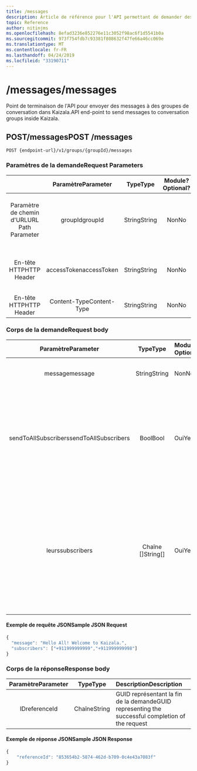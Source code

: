 ```yaml
---
title: /messages
description: Article de référence pour l'API permettant de demander des messages envoyés à l'adresse interne
topic: Reference
author: nitinjms
ms.openlocfilehash: 8efad3236e852276e11c3052f98ac6f1d5541b0a
ms.sourcegitcommit: 973f754fdb7c93381f808632f47fe66a46cc069e
ms.translationtype: MT
ms.contentlocale: fr-FR
ms.lasthandoff: 04/24/2019
ms.locfileid: "33190711"
---
```

# <a name="messages"></a><span data-ttu-id="149bd-103">/messages</span><span class="sxs-lookup"><span data-stu-id="149bd-103">/messages</span></span>

<span data-ttu-id="149bd-104">Point de terminaison de l'API pour envoyer des messages à des groupes de conversation dans Kaizala.</span><span class="sxs-lookup"><span data-stu-id="149bd-104">API end-point to send messages to conversation groups inside Kaizala.</span></span>

## <a name="post-messages"></a><span data-ttu-id="149bd-105">POST/messages</span><span class="sxs-lookup"><span data-stu-id="149bd-105">POST /messages</span></span>

    POST {endpoint-url}/v1/groups/{groupId}/messages

### <a name="request-parameters"></a><span data-ttu-id="149bd-106">Paramètres de la demande</span><span class="sxs-lookup"><span data-stu-id="149bd-106">Request Parameters</span></span>

|  | <span data-ttu-id="149bd-107">Paramètre</span><span class="sxs-lookup"><span data-stu-id="149bd-107">Parameter</span></span> | <span data-ttu-id="149bd-108">Type</span><span class="sxs-lookup"><span data-stu-id="149bd-108">Type</span></span> | <span data-ttu-id="149bd-109">Module?</span><span class="sxs-lookup"><span data-stu-id="149bd-109">Optional?</span></span> | <span data-ttu-id="149bd-110">Description</span><span class="sxs-lookup"><span data-stu-id="149bd-110">Description</span></span> |
| :---: | :---: | :---: | :---: | :--- |
| <span data-ttu-id="149bd-111">Paramètre de chemin d'URL</span><span class="sxs-lookup"><span data-stu-id="149bd-111">URL Path Parameter</span></span> | <span data-ttu-id="149bd-112">groupId</span><span class="sxs-lookup"><span data-stu-id="149bd-112">groupId</span></span> | <span data-ttu-id="149bd-113">String</span><span class="sxs-lookup"><span data-stu-id="149bd-113">String</span></span> | <span data-ttu-id="149bd-114">Non</span><span class="sxs-lookup"><span data-stu-id="149bd-114">No</span></span> | <span data-ttu-id="149bd-115">GUID représentant l'ID de ressource de la ressource de groupe spécifique</span><span class="sxs-lookup"><span data-stu-id="149bd-115">GUID representing the groupId of the specific group resource</span></span> |
| <span data-ttu-id="149bd-116">En-tête HTTP</span><span class="sxs-lookup"><span data-stu-id="149bd-116">HTTP Header</span></span> | <span data-ttu-id="149bd-117">accessToken</span><span class="sxs-lookup"><span data-stu-id="149bd-117">accessToken</span></span> | <span data-ttu-id="149bd-118">String</span><span class="sxs-lookup"><span data-stu-id="149bd-118">String</span></span> | <span data-ttu-id="149bd-119">Non</span><span class="sxs-lookup"><span data-stu-id="149bd-119">No</span></span> | <span data-ttu-id="149bd-120">Jeton d'accès reçu depuis le point de terminaison auth</span><span class="sxs-lookup"><span data-stu-id="149bd-120">Access Token received from the auth end-point</span></span> |
| <span data-ttu-id="149bd-121">En-tête HTTP</span><span class="sxs-lookup"><span data-stu-id="149bd-121">HTTP Header</span></span> | <span data-ttu-id="149bd-122">Content-Type</span><span class="sxs-lookup"><span data-stu-id="149bd-122">Content-Type</span></span> | <span data-ttu-id="149bd-123">String</span><span class="sxs-lookup"><span data-stu-id="149bd-123">String</span></span> | <span data-ttu-id="149bd-124">Non</span><span class="sxs-lookup"><span data-stu-id="149bd-124">No</span></span> | <span data-ttu-id="149bd-125">valeur: application/JSON</span><span class="sxs-lookup"><span data-stu-id="149bd-125">value: application/json</span></span> |

### <a name="request-body"></a><span data-ttu-id="149bd-126">Corps de la demande</span><span class="sxs-lookup"><span data-stu-id="149bd-126">Request body</span></span>

| <span data-ttu-id="149bd-127">Paramètre</span><span class="sxs-lookup"><span data-stu-id="149bd-127">Parameter</span></span> | <span data-ttu-id="149bd-128">Type</span><span class="sxs-lookup"><span data-stu-id="149bd-128">Type</span></span> | <span data-ttu-id="149bd-129">Module?</span><span class="sxs-lookup"><span data-stu-id="149bd-129">Optional?</span></span> | <span data-ttu-id="149bd-130">Description</span><span class="sxs-lookup"><span data-stu-id="149bd-130">Description</span></span> |
| :---: | :---: | :--- | :--- |
| <span data-ttu-id="149bd-131">message</span><span class="sxs-lookup"><span data-stu-id="149bd-131">message</span></span> | <span data-ttu-id="149bd-132">String</span><span class="sxs-lookup"><span data-stu-id="149bd-132">String</span></span> | <span data-ttu-id="149bd-133">Non</span><span class="sxs-lookup"><span data-stu-id="149bd-133">No</span></span> | <span data-ttu-id="149bd-134">Message texte à envoyer (limite maximale de 1000 caractères)</span><span class="sxs-lookup"><span data-stu-id="149bd-134">Text message to be sent (Max limit of 1000 Characters)</span></span> |
| <span data-ttu-id="149bd-135">sendToAllSubscribers</span><span class="sxs-lookup"><span data-stu-id="149bd-135">sendToAllSubscribers</span></span> | <span data-ttu-id="149bd-136">Bool</span><span class="sxs-lookup"><span data-stu-id="149bd-136">Bool</span></span> | <span data-ttu-id="149bd-137">Oui</span><span class="sxs-lookup"><span data-stu-id="149bd-137">Yes</span></span> | <span data-ttu-id="149bd-138">Valeur par défaut: false.</span><span class="sxs-lookup"><span data-stu-id="149bd-138">Default: false.</span></span> <span data-ttu-id="149bd-139">Valide uniquement si le groupId appartient à un groupe public.</span><span class="sxs-lookup"><span data-stu-id="149bd-139">Valid only in case the groupId belongs to a Public Group.</span></span> <span data-ttu-id="149bd-140">True pour envoyer le message texte à tous les abonnés qui nécessitent l'administrateur du jeton pour être administrateur du groupe public</span><span class="sxs-lookup"><span data-stu-id="149bd-140">True to send the text message to all subscribers which requires the token's user to be admin of the Public Group</span></span> |
| <span data-ttu-id="149bd-141">leurs</span><span class="sxs-lookup"><span data-stu-id="149bd-141">subscribers</span></span> | <span data-ttu-id="149bd-142">Chaîne []</span><span class="sxs-lookup"><span data-stu-id="149bd-142">String[]</span></span> | <span data-ttu-id="149bd-143">Oui</span><span class="sxs-lookup"><span data-stu-id="149bd-143">Yes</span></span> | <span data-ttu-id="149bd-144">Chaque élément correspond à un numéro de téléphone mobile (avec le code pays.</span><span class="sxs-lookup"><span data-stu-id="149bd-144">Each element corresponds to a mobile number(with country code.</span></span> <span data-ttu-id="149bd-145">Nnn.</span><span class="sxs-lookup"><span data-stu-id="149bd-145">Eg.</span></span> <span data-ttu-id="149bd-146">+ 911999999999).</span><span class="sxs-lookup"><span data-stu-id="149bd-146">+911999999999).</span></span> <span data-ttu-id="149bd-147">Le message texte n'est envoyé qu'aux abonnés sélectionnés.</span><span class="sxs-lookup"><span data-stu-id="149bd-147">Text message will be sent only to the selected subscribers.</span></span> <span data-ttu-id="149bd-148">À utiliser pour la communication sélective aux abonnés dans le contexte d'un groupe public</span><span class="sxs-lookup"><span data-stu-id="149bd-148">To be used for selective communication to subscribers in context of a Public Group</span></span> |

#### <a name="sample-json-request"></a><span data-ttu-id="149bd-149">Exemple de requête JSON</span><span class="sxs-lookup"><span data-stu-id="149bd-149">Sample JSON Request</span></span>

```javascript
{
  "message": "Hello All! Welcome to Kaizala.",
  "subscribers": ["+911999999999","+911999999998"]
}
```

### <a name="response-body"></a><span data-ttu-id="149bd-150">Corps de la réponse</span><span class="sxs-lookup"><span data-stu-id="149bd-150">Response body</span></span>

| <span data-ttu-id="149bd-151">Paramètre</span><span class="sxs-lookup"><span data-stu-id="149bd-151">Parameter</span></span> | <span data-ttu-id="149bd-152">Type</span><span class="sxs-lookup"><span data-stu-id="149bd-152">Type</span></span> | <span data-ttu-id="149bd-153">Description</span><span class="sxs-lookup"><span data-stu-id="149bd-153">Description</span></span> |
| :---: | :---: | :--- |
| <span data-ttu-id="149bd-154">ID</span><span class="sxs-lookup"><span data-stu-id="149bd-154">referenceId</span></span> | <span data-ttu-id="149bd-155">Chaîne</span><span class="sxs-lookup"><span data-stu-id="149bd-155">String</span></span> | <span data-ttu-id="149bd-156">GUID représentant la fin de la demande</span><span class="sxs-lookup"><span data-stu-id="149bd-156">GUID representing the successful completion of the request</span></span> |

#### <a name="sample-json-response"></a><span data-ttu-id="149bd-157">Exemple de réponse JSON</span><span class="sxs-lookup"><span data-stu-id="149bd-157">Sample JSON Response</span></span>

```javascript
{
    "referenceId": "853654b2-5874-462d-b709-0c4e43a7083f"
}
```
